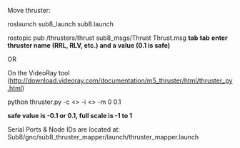 Move thruster:

roslaunch sub8_launch sub8.launch

rostopic pub /thrusters/thrust sub8_msgs/Thrust Thrust.msg **tab** **tab** **enter thruster name (RRL, RLV, etc.) and a value (0.1 is safe)**

OR

On the VideoRay tool (http://download.videoray.com/documentation/m5_thruster/html/thruster_py.html)

python thruster.py -c <<SERIAL PORT>> -i <<NODE ID>> -m 0 0.1

**safe value is -0.1 or 0.1, full scale is -1 to 1**

Serial Ports & Node IDs are located at: Sub8/gnc/sub8_thruster_mapper/launch/thruster_mapper.launch